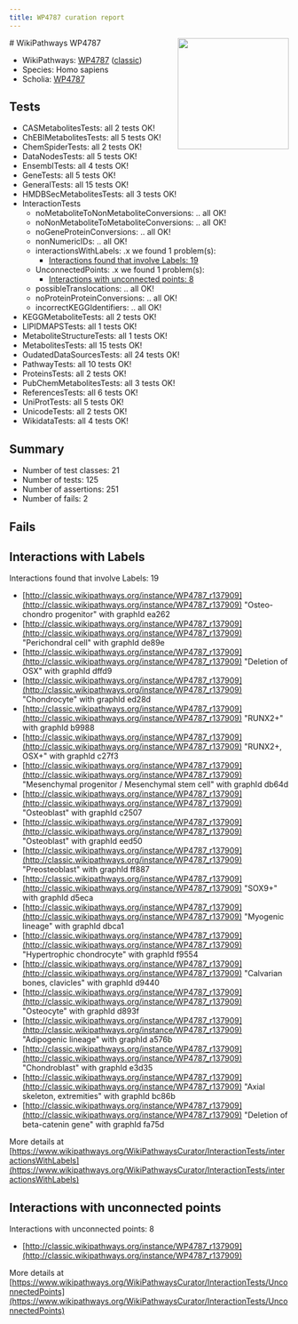 ```yaml
---
title: WP4787 curation report
---
```


<img style="float: right; width: 200px" src="https://upload.wikimedia.org/wikipedia/commons/thumb/8/83/Wplogo_with_text_500.png/640px-Wplogo_with_text_500.png" />
# WikiPathways WP4787

* WikiPathways: [WP4787](https://wikipathways.org/pathways/WP4787) ([classic](https://classic.wikipathways.org/instance/WP4787))
* Species: Homo sapiens
* Scholia: [WP4787](https://scholia.toolforge.org/wikipathways/WP4787)
## Tests
* CASMetabolitesTests: all 2 tests OK!
* ChEBIMetabolitesTests: all 5 tests OK!
* ChemSpiderTests: all 2 tests OK!
* DataNodesTests: all 5 tests OK!
* EnsemblTests: all 4 tests OK!
* GeneTests: all 5 tests OK!
* GeneralTests: all 15 tests OK!
* HMDBSecMetabolitesTests: all 3 tests OK!
* InteractionTests
    * noMetaboliteToNonMetaboliteConversions: .. all OK!
    * noNonMetaboliteToMetaboliteConversions: .. all OK!
    * noGeneProteinConversions: .. all OK!
    * nonNumericIDs: .. all OK!
    * interactionsWithLabels: .x we found 1 problem(s):
        * [Interactions found that involve Labels: 19](#fe97a8c1)
    * UnconnectedPoints: .x we found 1 problem(s):
        * [Interactions with unconnected points: 8](#35a61ae0)
    * possibleTranslocations: .. all OK!
    * noProteinProteinConversions: .. all OK!
    * incorrectKEGGIdentifiers: .. all OK!
* KEGGMetaboliteTests: all 2 tests OK!
* LIPIDMAPSTests: all 1 tests OK!
* MetaboliteStructureTests: all 1 tests OK!
* MetabolitesTests: all 15 tests OK!
* OudatedDataSourcesTests: all 24 tests OK!
* PathwayTests: all 10 tests OK!
* ProteinsTests: all 2 tests OK!
* PubChemMetabolitesTests: all 3 tests OK!
* ReferencesTests: all 6 tests OK!
* UniProtTests: all 5 tests OK!
* UnicodeTests: all 2 tests OK!
* WikidataTests: all 4 tests OK!


## Summary

* Number of test classes: 21
* Number of tests: 125
* Number of assertions: 251
* Number of fails: 2

## Fails

<a name="fe97a8c1" />

## Interactions with Labels

Interactions found that involve Labels: 19

* [http://classic.wikipathways.org/instance/WP4787_r137909](http://classic.wikipathways.org/instance/WP4787_r137909) "Osteo-chondro progenitor" with graphId ea262
* [http://classic.wikipathways.org/instance/WP4787_r137909](http://classic.wikipathways.org/instance/WP4787_r137909) "Perichondral cell" with graphId de89e
* [http://classic.wikipathways.org/instance/WP4787_r137909](http://classic.wikipathways.org/instance/WP4787_r137909) "Deletion of OSX" with graphId dffd9
* [http://classic.wikipathways.org/instance/WP4787_r137909](http://classic.wikipathways.org/instance/WP4787_r137909) "Chondrocyte" with graphId ed28d
* [http://classic.wikipathways.org/instance/WP4787_r137909](http://classic.wikipathways.org/instance/WP4787_r137909) "RUNX2+" with graphId b9988
* [http://classic.wikipathways.org/instance/WP4787_r137909](http://classic.wikipathways.org/instance/WP4787_r137909) "RUNX2+, OSX+" with graphId c27f3
* [http://classic.wikipathways.org/instance/WP4787_r137909](http://classic.wikipathways.org/instance/WP4787_r137909) "Mesenchymal progenitor /
Mesenchymal stem cell" with graphId db64d
* [http://classic.wikipathways.org/instance/WP4787_r137909](http://classic.wikipathways.org/instance/WP4787_r137909) "Osteoblast" with graphId c2507
* [http://classic.wikipathways.org/instance/WP4787_r137909](http://classic.wikipathways.org/instance/WP4787_r137909) "Osteoblast" with graphId eed50
* [http://classic.wikipathways.org/instance/WP4787_r137909](http://classic.wikipathways.org/instance/WP4787_r137909) "Preosteoblast" with graphId ff887
* [http://classic.wikipathways.org/instance/WP4787_r137909](http://classic.wikipathways.org/instance/WP4787_r137909) "SOX9+" with graphId d5eca
* [http://classic.wikipathways.org/instance/WP4787_r137909](http://classic.wikipathways.org/instance/WP4787_r137909) "Myogenic lineage" with graphId dbca1
* [http://classic.wikipathways.org/instance/WP4787_r137909](http://classic.wikipathways.org/instance/WP4787_r137909) "Hypertrophic chondrocyte" with graphId f9554
* [http://classic.wikipathways.org/instance/WP4787_r137909](http://classic.wikipathways.org/instance/WP4787_r137909) "Calvarian bones, clavicles" with graphId d9440
* [http://classic.wikipathways.org/instance/WP4787_r137909](http://classic.wikipathways.org/instance/WP4787_r137909) "Osteocyte" with graphId d893f
* [http://classic.wikipathways.org/instance/WP4787_r137909](http://classic.wikipathways.org/instance/WP4787_r137909) "Adipogenic lineage" with graphId a576b
* [http://classic.wikipathways.org/instance/WP4787_r137909](http://classic.wikipathways.org/instance/WP4787_r137909) "Chondroblast" with graphId e3d35
* [http://classic.wikipathways.org/instance/WP4787_r137909](http://classic.wikipathways.org/instance/WP4787_r137909) "Axial skeleton, extremities" with graphId bc86b
* [http://classic.wikipathways.org/instance/WP4787_r137909](http://classic.wikipathways.org/instance/WP4787_r137909) "Deletion of beta-catenin gene" with graphId fa75d


More details at [https://www.wikipathways.org/WikiPathwaysCurator/InteractionTests/interactionsWithLabels](https://www.wikipathways.org/WikiPathwaysCurator/InteractionTests/interactionsWithLabels)

<a name="35a61ae0" />

## Interactions with unconnected points

Interactions with unconnected points: 8

* [http://classic.wikipathways.org/instance/WP4787_r137909](http://classic.wikipathways.org/instance/WP4787_r137909)


More details at [https://www.wikipathways.org/WikiPathwaysCurator/InteractionTests/UnconnectedPoints](https://www.wikipathways.org/WikiPathwaysCurator/InteractionTests/UnconnectedPoints)


